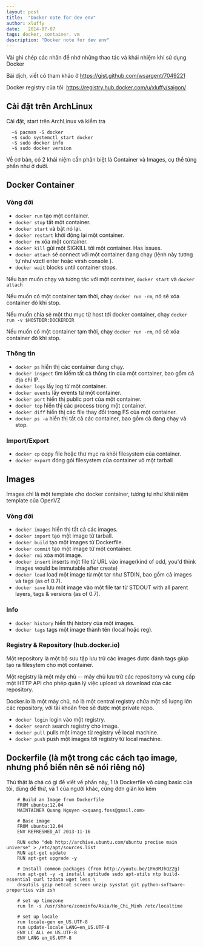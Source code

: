 ```yaml
---
layout: post
title:  "Docker note for dev env"
author: xluffy
date:   2014-07-07
tags: docker, container, vm
description: "Docker note for dev env"
---
```


Vài ghi chép các nhân để nhớ những thao tác và khái nhiệm khi sử dụng Docker

Bài dịch, viết có tham khảo ở https://gist.github.com/wsargent/7049221

Docker registry của tôi: https://registry.hub.docker.com/u/xluffy/saigon/

## Cài đặt trên ArchLinux

Cài đặt, start trên ArchLinux và kiểm tra

```
  ~$ pacman -S docker
  ~$ sudo systemctl start docker
  ~$ sudo docker info
  ~$ sudo docker version
```

Về cơ bản, có 2 khái niệm cần phân biệt là Container và Images, cụ thể từng phần như ở dưới.


## Docker Container

### Vòng đời

+ `docker run` tạo một container.
+ `docker stop` tắt một container.
+ `docker start` và bật nó lại.
+ `docker restart` khởi động lại một container.
+ `docker rm` xóa một container.
+ `docker kill` gửi một SIGKILL tới một container. Has issues.
+ `docker attach` sẽ connect với một container đang chạy (lệnh này tương tự như vzctl enter <node> hoặc virsh console <node-id>).
+ `docker wait` blocks until container stops.
	
Nếu bạn muốn chạy và tương tác với một container, `docker start` và `docker attach`

Nếu muốn có một container tạm thời, chạy `docker run -rm`, nó sẽ xóa container đó khi stop.

Nếu muốn chia sẻ một thư mục từ host tới docker container, chạy `docker run -v $HOSTDIR:DOCKERDIR`

Nếu muốn có một container tạm thời, chạy `docker run -rm`, nó sẽ xóa container đó khi stop.

### Thông tin

+ `docker ps` hiển thị các container đang chạy.
+ `docker inspect` tìm kiếm tất cả thông tin của một container, bao gồm cả địa chỉ IP.
+ `docker logs` lấy log từ một container.
+ `docker events` lấy events từ một container.
+ `docker port` hiển thị public port của một container.
+ `docker top` hiển thị các process trong một container.
+ `docker diff` hiển thị các file thay đổi trong FS của một container.
+ `docker ps -a` hiển thị tất cả các container, bao gồm cả đang chạy và stop.

### Import/Export

+ `docker cp` copy file hoặc thư mục ra khỏi filesystem của container.
+ `docker export` đóng gói filesystem của container vô một tarball

## Images

Images chỉ là một template cho docker container, tương tự như khái niệm template của OpenVZ

### Vòng đời

+ `docker images` hiển thị tất cả các images.
+ `docker import` tạo một image từ tarball.
+ `docker build` tạo một images từ Dockerfile.
+ `docker commit` tạo một image từ một container.
+ `docker rmi` xóa một image.
+ `docker insert` inserts một file từ URL vào image(kind of odd, you'd think images would be immutable after create)
+ `docker load` load một image từ một tar như STDIN, bao gồm cả images và tags (as of 0.7).
+ `docker save` lưu một image vào một file tar từ STDOUT with all parent layers, tags & versions (as of 0.7).

### Info

+ `docker history` hiển thị history của một images.
+ `docker tags` tags một image thành tên (local hoặc reg).

### Registry & Repository (hub.docker.io)

Một repository là một bộ sưu tập lưu trữ các images được đánh tags giúp tạo ra filesytem cho một container.

Một registry là một máy chủ -- máy chủ lưu trữ các repositorry và cung cấp một HTTP API cho phép quản lý việc upload và download của các repository.

Docker.io là một máy chủ, nó là một central registry chứa một số lượng lớn các repository, với tài khoản free sẽ được một private repo.

+ `docker login` login vào một registry.
+ `docker search` search registry cho image.
+ `docker pull` pulls một image từ registry về local machine.
+ `docker push` push một images tới registry từ local machine.

## Dockerfile (là một trong các cách tạo image, nhưng phổ biến nên sẽ nói riêng nó)

Thú thật là chả có gì để viết về phần này, 1 là Dockerfile vô cùng basic của tôi, dùng để thử, và 1 của người khác, cũng đơn giản ko kém

```
	# Build an Image from Dockerfile
	FROM ubuntu:12.04
	MAINTAINER Quang Nguyen <xquang.foss@gmail.com>
```

```
	# Base image
	FROM ubuntu:12.04
	ENV REFRESHED_AT 2013-11-16

	RUN echo "deb http://archive.ubuntu.com/ubuntu precise main universe" > /etc/apt/sources.list
	RUN apt-get update
	RUN apt-get upgrade -y

	# Install common packages (from http://youtu.be/1Fm3MJhQZZg)
	run apt-get -y -q install aptitude sudo apt-utils ntp build-essential curl tzdata wget less \
	dnsutils gzip netcat screen unzip sysstat git python-software-properties vim zsh

	# set up timezone
	run ln -s /usr/share/zoneinfo/Asia/Ho_Chi_Minh /etc/localtime

	# set up locale
	run locale-gen en_US.UTF-8
	run update-locale LANG=en_US.UTF-8
	ENV LC_ALL en_US.UTF-8
	ENV LANG en_US.UTF-8
```




